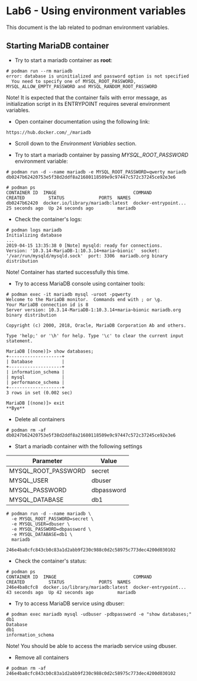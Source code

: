 # Lab6 - Using environment variables
This document is the lab related to podman environment variables.

## Starting MariaDB container

- Try to start a mariadb container as **root**:

```
# podman run --rm mariadb
error: database is uninitialized and password option is not specified 
  You need to specify one of MYSQL_ROOT_PASSWORD, MYSQL_ALLOW_EMPTY_PASSWORD and MYSQL_RANDOM_ROOT_PASSWORD
```

Note! It is expected that the container fails with error message, as initialization script in its ENTRYPOINT requires several environment variables.

- Open container documentation using the following link:

```
https://hub.docker.com/_/mariadb
```

- Scroll down to the *Environment Variables* section.

- Try to start a mariadb container by passing *MYSQL_ROOT_PASSWORD* environment variable:

```
# podman run -d --name mariadb -e MYSQL_ROOT_PASSWORD=qwerty mariadb
db0247b62420753e5f38d2ddf8a21680118509e9c97447c572c37245ce92e3e6

# podman ps
CONTAINER ID  IMAGE                             COMMAND               CREATED         STATUS             PORTS  NAMES
db0247b62420  docker.io/library/mariadb:latest  docker-entrypoint...  25 seconds ago  Up 24 seconds ago         mariadb
```

- Check the container's logs:

```
# podman logs mariadb
Initializing database
...
2019-04-15 13:35:38 0 [Note] mysqld: ready for connections.
Version: '10.3.14-MariaDB-1:10.3.14+maria~bionic'  socket: '/var/run/mysqld/mysqld.sock'  port: 3306  mariadb.org binary distribution
```

Note! Container has started successfully this time.

- Try to access MariaDB console using container tools:

```
# podman exec -it mariadb mysql -uroot -pqwerty
Welcome to the MariaDB monitor.  Commands end with ; or \g.
Your MariaDB connection id is 8
Server version: 10.3.14-MariaDB-1:10.3.14+maria~bionic mariadb.org binary distribution

Copyright (c) 2000, 2018, Oracle, MariaDB Corporation Ab and others.

Type 'help;' or '\h' for help. Type '\c' to clear the current input statement.

MariaDB [(none)]> show databases;
+--------------------+
| Database           |
+--------------------+
| information_schema |
| mysql              |
| performance_schema |
+--------------------+
3 rows in set (0.002 sec)

MariaDB [(none)]> exit
**Bye**
```

- Delete all containers

```
# podman rm -af
db0247b62420753e5f38d2ddf8a21680118509e9c97447c572c37245ce92e3e6
```

- Start a mariadb container with the following settings

Parameter           | Value
------------------- | -----
MYSQL_ROOT_PASSWORD | secret
MYSQL_USER          | dbuser
MYSQL_PASSWORD      | dbpassword
MYSQL_DATABASE      | db1

```
# podman run -d --name mariadb \
  -e MYSQL_ROOT_PASSWORD=secret \
  -e MYSQL_USER=dbuser \
  -e MYSQL_PASSWORD=dbpassword \
  -e MYSQL_DATABASE=db1 \
  mariadb

246e4ba8cfc843cb0c83a1d2abb9f230c988c0d2c58975c773dec4200d030102
```

- Check the container's status:

```
# podman ps
CONTAINER ID  IMAGE                             COMMAND               CREATED         STATUS             PORTS  NAMES
246e4ba8cfc8  docker.io/library/mariadb:latest  docker-entrypoint...  43 seconds ago  Up 42 seconds ago         mariadb
```

- Try to access MariaDB service using dbuser:

```
# podman exec mariadb mysql -udbuser -pdbpassword -e "show databases;" db1
Database
db1
information_schema
```

Note! You should be able to access the mariadb service using dbuser.

- Remove all containers

```
# podman rm -af
246e4ba8cfc843cb0c83a1d2abb9f230c988c0d2c58975c773dec4200d030102
```
